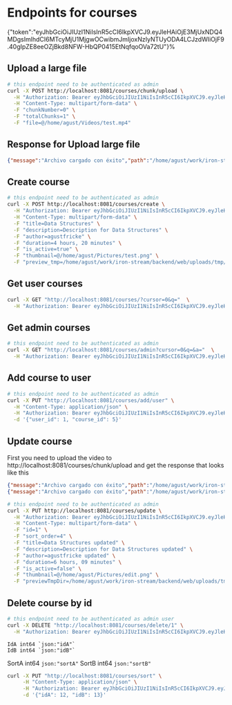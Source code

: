 # Endpoints for courses



{"token":"eyJhbGciOiJIUzI1NiIsInR5cCI6IkpXVCJ9.eyJleHAiOjE3MjUxNDQ4MDgsImlhdCI6MTcyMjU1MjgwOCwibmJmIjoxNzIyNTUyODA4LCJzdWIiOjF9.40gIpZE8eeOZjBkd8NFW-HbQP0415EtNqfqoOVa72tU"}%

## Upload a large file
```bash
# this endpoint need to be authenticated as admin
curl -X POST http://localhost:8081/courses/chunk/upload \
  -H "Authorization: Bearer eyJhbGciOiJIUzI1NiIsInR5cCI6IkpXVCJ9.eyJleHAiOjE3MjUxNDQ4MDgsImlhdCI6MTcyMjU1MjgwOCwibmJmIjoxNzIyNTUyODA4LCJzdWIiOjF9.40gIpZE8eeOZjBkd8NFW-HbQP0415EtNqfqoOVa72tU" \
  -H "Content-Type: multipart/form-data" \
  -F "chunkNumber=0" \
  -F "totalChunks=1" \
  -F "file=@/home/agust/Videos/test.mp4"
```

## Response for Upload large file
```json
{"message":"Archivo cargado con éxito","path":"/home/agust/work/iron-stream/backend/web/uploads/tmp/c628f54d-b00b-4bc2-a86b-d9fc3e260d60/test.mp4"}%
```

## Create course
```bash
# this endpoint need to be authenticated as admin
curl -X POST http://localhost:8081/courses/create \
  -H "Authorization: Bearer eyJhbGciOiJIUzI1NiIsInR5cCI6IkpXVCJ9.eyJleHAiOjE3MjUxMzU0OTgsImlhdCI6MTcyMjU0MzQ5OCwibmJmIjoxNzIyNTQzNDk4LCJzdWIiOjF9.V1BbfsZ3-ZbNxJrU-TvrYrWmaWmsY128NHQYAZXV_Vc" \
  -H "Content-Type: multipart/form-data" \
  -F "title=Data Structures" \
  -F "description=Description for Data Structures" \
  -F "author=agustfricke" \
  -F "duration=4 hours, 20 minutes" \
  -F "is_active=true" \
  -F "thumbnail=@/home/agust/Pictures/test.png" \
  -F "preview_tmp=/home/agust/work/iron-stream/backend/web/uploads/tmp/c628f54d-b00b-4bc2-a86b-d9fc3e260d60/test.mp4"
```

## Get user courses
```bash
curl -X GET "http://localhost:8081/courses/?cursor=0&q="  \
  -H "Authorization: Bearer eyJhbGciOiJIUzI1NiIsInR5cCI6IkpXVCJ9.eyJleHAiOjE3MjUxMzU0OTgsImlhdCI6MTcyMjU0MzQ5OCwibmJmIjoxNzIyNTQzNDk4LCJzdWIiOjF9.V1BbfsZ3-ZbNxJrU-TvrYrWmaWmsY128NHQYAZXV_Vc" | jq
```

## Get admin courses
```bash
# this endpoint need to be authenticated as admin
curl -X GET "http://localhost:8081/courses/admin?cursor=0&q=&a="  \
  -H "Authorization: Bearer eyJhbGciOiJIUzI1NiIsInR5cCI6IkpXVCJ9.eyJleHAiOjE3MjUxMjQ0OTYsImlhdCI6MTcyMjUzMjQ5NiwibmJmIjoxNzIyNTMyNDk2LCJzdWIiOjF9.ENH-zsDg-s1Z4aKOMP6tnV7Wg91-qaRJHlXvKhc_Uik" | jq
```

## Add course to user
```bash
# this endpoint need to be authenticated as admin
curl -X PUT "http://localhost:8081/courses/add/user" \
  -H "Content-Type: application/json" \
  -H "Authorization: Bearer eyJhbGciOiJIUzI1NiIsInR5cCI6IkpXVCJ9.eyJleHAiOjE3MjUxMzU0OTgsImlhdCI6MTcyMjU0MzQ5OCwibmJmIjoxNzIyNTQzNDk4LCJzdWIiOjF9.V1BbfsZ3-ZbNxJrU-TvrYrWmaWmsY128NHQYAZXV_Vc" \
  -d '{"user_id": 1, "course_id": 5}'
```

## Update course
First you need to upload the video to http://localhost:8081/courses/chunk/upload and get 
the response that looks like this
```json
{"message":"Archivo cargado con éxito","path":"/home/agust/work/iron-stream/backend/web/uploads/tmp/cc557fd0-239b-48f1-8f0c-a6d297bfca9c/test.mp4"}%
{"message":"Archivo cargado con éxito","path":"/home/agust/work/iron-stream/backend/web/uploads/tmp/762716dc-f053-4150-86c0-e6678c0e263a/test_edit.mp4"}%
```

```bash
# this endpoint need to be authenticated as admin
curl -X PUT http://localhost:8081/courses/update \
  -H "Authorization: Bearer eyJhbGciOiJIUzI1NiIsInR5cCI6IkpXVCJ9.eyJleHAiOjE3MjUxMjQ0OTYsImlhdCI6MTcyMjUzMjQ5NiwibmJmIjoxNzIyNTMyNDk2LCJzdWIiOjF9.ENH-zsDg-s1Z4aKOMP6tnV7Wg91-qaRJHlXvKhc_Uik" \
  -H "Content-Type: multipart/form-data" \
  -F "id=1" \
  -F "sort_order=4" \
  -F "title=Data Structures updated" \
  -F "description=Description for Data Structures updated" \
  -F "author=agustfricke updated" \
  -F "duration=6 hours, 09 minutes" \
  -F "is_active=false" \
  -F "thumbnail=@/home/agust/Pictures/edit.png" \
  -F "previewTmpDir=/home/agust/work/iron-stream/backend/web/uploads/tmp/762716dc-f053-4150-86c0-e6678c0e263a/test_edit.mp4"
```

## Delete course by id
```bash
# this endpoint need to be authenticated as admin user
curl -X DELETE "http://localhost:8081/courses/delete/1" \
  -H "Authorization: Bearer eyJhbGciOiJIUzI1NiIsInR5cCI6IkpXVCJ9.eyJleHAiOjE3MjUxMjQ0OTYsImlhdCI6MTcyMjUzMjQ5NiwibmJmIjoxNzIyNTMyNDk2LCJzdWIiOjF9.ENH-zsDg-s1Z4aKOMP6tnV7Wg91-qaRJHlXvKhc_Uik" 
```


	IdA int64 `json:"idA"`
	IdB int64 `json:"idB"`
  SortA int64 `json:"sortA"`
	SortB int64 `json:"sortB"`
```bash
curl -X PUT "http://localhost:8081/courses/sort" \
     -H "Content-Type: application/json" \
     -H "Authorization: Bearer eyJhbGciOiJIUzI1NiIsInR5cCI6IkpXVCJ9.eyJleHAiOjE3MjUxMjQ0OTYsImlhdCI6MTcyMjUzMjQ5NiwibmJmIjoxNzIyNTMyNDk2LCJzdWIiOjF9.ENH-zsDg-s1Z4aKOMP6tnV7Wg91-qaRJHlXvKhc_Uik" \
     -d '{"idA": 12, "idB": 13}'
```
